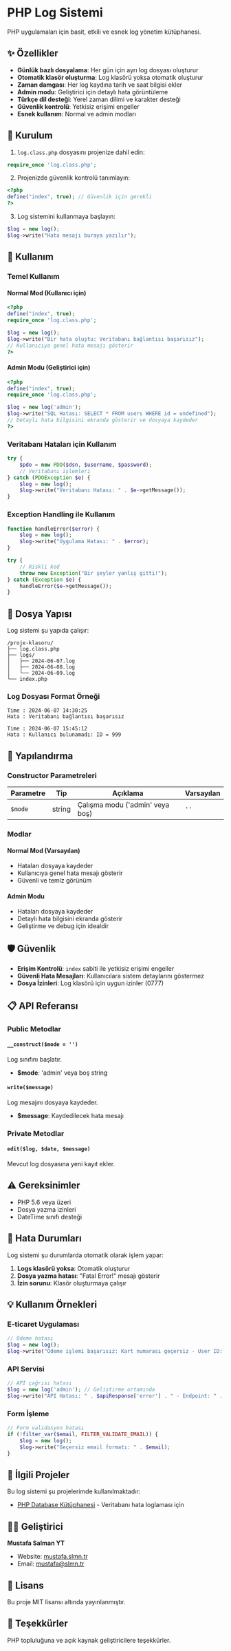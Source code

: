 # PHP Log Sistemi

PHP uygulamaları için basit, etkili ve esnek log yönetim kütüphanesi.

## ✨ Özellikler

- **Günlük bazlı dosyalama**: Her gün için ayrı log dosyası oluşturur
- **Otomatik klasör oluşturma**: Log klasörü yoksa otomatik oluşturur
- **Zaman damgası**: Her log kaydına tarih ve saat bilgisi ekler
- **Admin modu**: Geliştirici için detaylı hata görüntüleme
- **Türkçe dil desteği**: Yerel zaman dilimi ve karakter desteği
- **Güvenlik kontrolü**: Yetkisiz erişimi engeller
- **Esnek kullanım**: Normal ve admin modları

## 🚀 Kurulum

1. `log.class.php` dosyasını projenize dahil edin:
```php
require_once 'log.class.php';
```

2. Projenizde güvenlik kontrolü tanımlayın:
```php
<?php
define("index", true); // Güvenlik için gerekli
?>
```

3. Log sistemini kullanmaya başlayın:
```php
$log = new log();
$log->write("Hata mesajı buraya yazılır");
```

## 📖 Kullanım

### Temel Kullanım

#### Normal Mod (Kullanıcı için)
```php
<?php
define("index", true);
require_once 'log.class.php';

$log = new log();
$log->write("Bir hata oluştu: Veritabanı bağlantısı başarısız");
// Kullanıcıya genel hata mesajı gösterir
?>
```

#### Admin Modu (Geliştirici için)
```php
<?php
define("index", true);
require_once 'log.class.php';

$log = new log('admin');
$log->write("SQL Hatası: SELECT * FROM users WHERE id = undefined");
// Detaylı hata bilgisini ekranda gösterir ve dosyaya kaydeder
?>
```

### Veritabanı Hataları için Kullanım
```php
try {
    $pdo = new PDO($dsn, $username, $password);
    // Veritabanı işlemleri
} catch (PDOException $e) {
    $log = new log();
    $log->write("Veritabanı Hatası: " . $e->getMessage());
}
```

### Exception Handling ile Kullanım
```php
function handleError($error) {
    $log = new log();
    $log->write("Uygulama Hatası: " . $error);
}

try {
    // Riskli kod
    throw new Exception("Bir şeyler yanlış gitti!");
} catch (Exception $e) {
    handleError($e->getMessage());
}
```

## 📁 Dosya Yapısı

Log sistemi şu yapıda çalışır:

```
/proje-klasoru/
├── log.class.php
├── logs/
│   ├── 2024-06-07.log
│   ├── 2024-06-08.log
│   └── 2024-06-09.log
└── index.php
```

### Log Dosyası Format Örneği
```
Time : 2024-06-07 14:30:25
Hata : Veritabanı bağlantısı başarısız

Time : 2024-06-07 15:45:12
Hata : Kullanıcı bulunamadı: ID = 999
```

## 🔧 Yapılandırma

### Constructor Parametreleri

| Parametre | Tip | Açıklama | Varsayılan |
|-----------|-----|----------|------------|
| `$mode` | string | Çalışma modu ('admin' veya boş) | `''` |

### Modlar

#### Normal Mod (Varsayılan)
- Hataları dosyaya kaydeder
- Kullanıcıya genel hata mesajı gösterir
- Güvenli ve temiz görünüm

#### Admin Modu
- Hataları dosyaya kaydeder
- Detaylı hata bilgisini ekranda gösterir
- Geliştirme ve debug için idealdir

## 🛡️ Güvenlik

- **Erişim Kontrolü**: `index` sabiti ile yetkisiz erişimi engeller
- **Güvenli Hata Mesajları**: Kullanıcılara sistem detaylarını göstermez
- **Dosya İzinleri**: Log klasörü için uygun izinler (0777)

## 📋 API Referansı

### Public Metodlar

#### `__construct($mode = '')`
Log sınıfını başlatır.
- **$mode**: 'admin' veya boş string

#### `write($message)`
Log mesajını dosyaya kaydeder.
- **$message**: Kaydedilecek hata mesajı

### Private Metodlar

#### `edit($log, $date, $message)`
Mevcut log dosyasına yeni kayıt ekler.

## ⚠️ Gereksinimler

- PHP 5.6 veya üzeri
- Dosya yazma izinleri
- DateTime sınıfı desteği

## 🐛 Hata Durumları

Log sistemi şu durumlarda otomatik olarak işlem yapar:

1. **Logs klasörü yoksa**: Otomatik oluşturur
2. **Dosya yazma hatası**: "Fatal Error!" mesajı gösterir
3. **İzin sorunu**: Klasör oluşturmaya çalışır

## 💡 Kullanım Örnekleri

### E-ticaret Uygulaması
```php
// Ödeme hatası
$log = new log();
$log->write("Ödeme işlemi başarısız: Kart numarası geçersiz - User ID: " . $userId);
```

### API Servisi
```php
// API çağrısı hatası
$log = new log('admin'); // Geliştirme ortamında
$log->write("API Hatası: " . $apiResponse['error'] . " - Endpoint: " . $endpoint);
```

### Form İşleme
```php
// Form validasyon hatası
if (!filter_var($email, FILTER_VALIDATE_EMAIL)) {
    $log = new log();
    $log->write("Geçersiz email formatı: " . $email);
}
```

## 🔗 İlgili Projeler

Bu log sistemi şu projelerimde kullanılmaktadır:
- [PHP Database Kütüphanesi](https://github.com/username/php-database-library) - Veritabanı hata loglaması için

## 👨‍💻 Geliştirici

**Mustafa Salman YT**
- Website: [mustafa.slmn.tr](https://mustafa.slmn.tr)
- Email: mustafa@slmn.tr


## 📝 Lisans

Bu proje MIT lisansı altında yayınlanmıştır.


## 🙏 Teşekkürler

PHP topluluğuna ve açık kaynak geliştiricilere teşekkürler.

